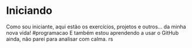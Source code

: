 # Iniciando
Como sou iniciante, aqui estão os exercícios, projetos e outros... da minha nova vida! #programacao
E também estou aprendendo a usar o GitHub ainda, não parei para analisar com calma. rs
